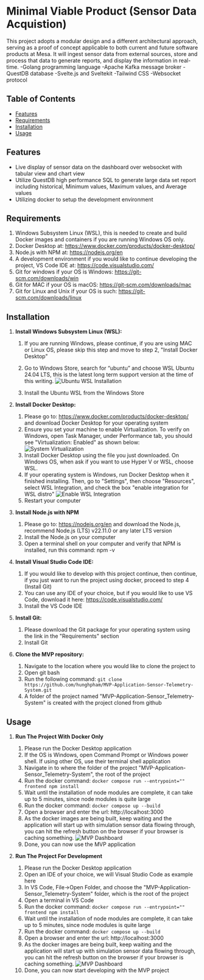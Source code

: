 # Minimal Viable Product (Sensor Data Acquistion)

This project adopts a modular design and a different architectural approach, serving as a proof of concept applicable to both current and future software products at Mesa. It will ingest sensor data from external sources, store and process that data to generate reports, and display the information in real-time.
    -Golang programming language
    -Apache Kafka message broker
    -QuestDB database
    -Svelte.js and Sveltekit
    -Tailwind CSS 
    -Websocket protocol


## Table of Contents

- [Features](#features)
- [Requirements](#requirements)
- [Installation](#installation)
- [Usage](#usage)


## Features

- Live display of sensor data on the dashboard over websocket with tabular view and chart view
- Utilize QuestDB high performance SQL to generate large data set report including historical, Minimum values, Maximum values, and Average values
- Utilizing docker to setup the development environment 


## Requirements

1. Windows Subsystem Linux (WSL), this is needed to create and build Docker images and containers if you are running Windows OS only.
2. Docker Desktop at: https://www.docker.com/products/docker-desktop/
3. Node.js with NPM at: https://nodejs.org/en
4. A development environment if you would like to continue developing the project, VS Code IDE at: https://code.visualstudio.com/
5. Git for windows if your OS is Windows: https://git-scm.com/downloads/win
6. Git for MAC if your OS is macOS: https://git-scm.com/downloads/mac
7. Git for Linux and Unix if your OS is such: https://git-scm.com/downloads/linux


## Installation

1. **Install Windows Subsystem Linux (WSL):**
    1. If you are running Windows, please continue, if you are using MAC or Linux OS, please skip this step and move to step 2, "Install Docker Desktop"
    2.	Go to Windows Store, search for “ubuntu” and choose WSL Ubuntu 24.04 LTS, this is the latest long term support version at the time of this writing.
        ![Ubuntu WSL Installation](image-1.png)

    3.	Install the Ubuntu WSL from the Windows Store

2. **Install Docker Desktop:**
    1. Please go to: https://www.docker.com/products/docker-desktop/ and download Docker Desktop for your operating system
    2. Ensure you set your machine to enable Virtualization.  To verify on Windows, open Task Manager, under Performance tab, you should see "Virtualization: Enabled" as shown below:
       ![System Virtualization](image-2.png)
    3. Install Docker Desktop using the file you just downloaded.  On Windows OS, when ask if you want to use Hyper V or WSL, choose WSL.
    4. If your operating system is Windows, run Docker Desktop when it finished installing. Then, go to "Settings", then choose "Resources", select WSL Integration, and check the box "enable integration for WSL distro"
       ![Enable WSL Integration](image-3.png)
    5. Restart your computer

3. **Install Node.js with NPM**
    1. Please go to: https://nodejs.org/en and download the Node.js, recommend Node.js (LTS) v22.11.0 or any later LTS version
    2. Install the Node.js on your computer
    3. Open a terminal shell on your computer and verify that NPM is installed, run this command: npm -v

4. **Install Visual Studio Code IDE:**
    1. If you would like to develop with this project continue, then continue, if you just want to run the project using docker, proceed to step 4 (Install Git)
    2. You can use any IDE of your choice, but if you would like to use VS Code, download it here: https://code.visualstudio.com/
    3. Install the VS Code IDE

5. **Install Git:**
    1. Please download the Git package for your operating system using the link in the "Requirements" section
    2. Install Git

6. **Clone the MVP repository:**
    1. Navigate to the location where you would like to clone the project to
    2. Open git bash
    3. Run the following command: `git clone https://github.com/hunghpham/MVP-Application-Sensor-Telemetry-System.git`
    4. A folder of the project named "MVP-Application-Sensor_Telemetry-System" is created with the project cloned from github


## Usage

1. **Run The Project With Docker Only**
    1. Please run the Docker Desktop application
    2. If the OS is Windows, open Command Prompt or Windows power shell. If using other OS, use their terminal shell application
    3. Navigate in to where the folder of the project "MVP-Application-Sensor_Telemetry-System", the root of the project
    4. Run the docker command: `docker compose run --entrypoint="" frontend npm install`
    5. Wait until the installation of node modules are complete, it can take up to 5 minutes, since node modules is quite large
    6. Run the docker command: `docker compose up --build`
    7. Open a browser and enter the url: http://localhost:3000
    8. As the docker images are being built, keep waiting and the application will start up with simulation sensor data flowing through, you can hit the refresh button on the browser if your browser is caching something. 
       ![MVP Dashboard](image-5.png) 
    9. Done, you can now use the MVP application

2. **Run The Project For Development**
    1. Please run the Docker Desktop application
    2. Open an IDE of your choice, we will Visual Studio Code as example here
    3. In VS Code, File->Open Folder, and choose the "MVP-Application-Sensor_Telemetry-System" folder, which is the root of the project
    4. Open a terminal in VS Code
    5. Run the docker command: `docker compose run --entrypoint="" frontend npm install`
    6. Wait until the installation of node modules are complete, it can take up to 5 minutes, since node modules is quite large
    7. Run the docker command: `docker compose up --build`
    8. Open a browser and enter the url: http://localhost:3000
    9. As the docker images are being built, keep waiting and the application will start up with simulation sensor data flowing through, you can hit the refresh button on the browser if your browser is caching something.
       ![MVP Dashboard](image-5.png) 
    10. Done, you can now start developing with the MVP project

    


